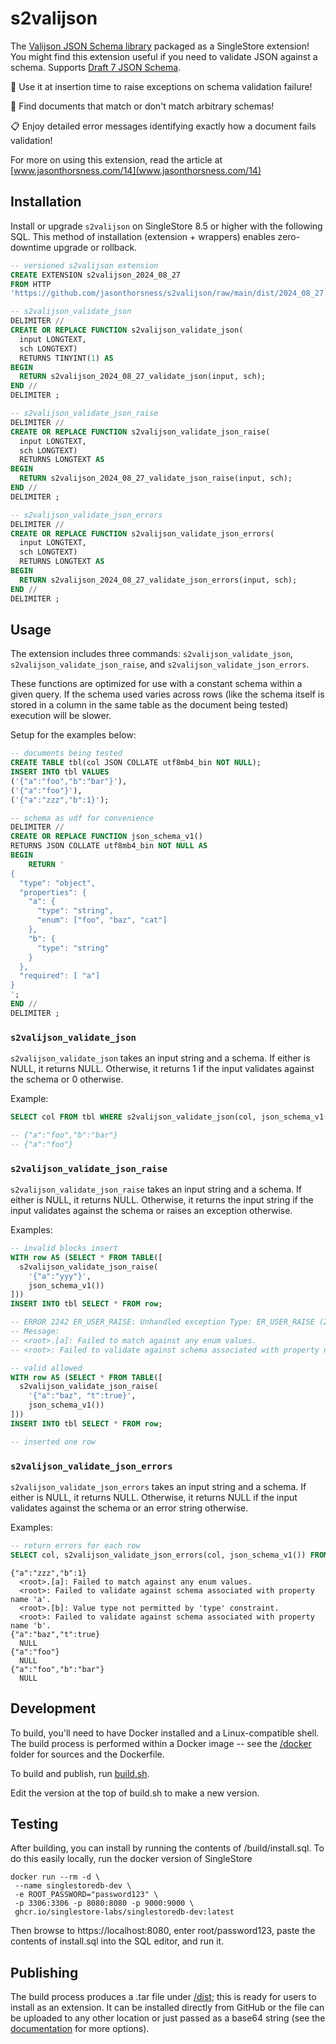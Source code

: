 # s2valijson

The [Valijson JSON Schema library](https://github.com/tristanpenman/valijson) packaged as a SingleStore extension! You
might find this extension useful if you need to validate JSON against a schema. Supports
[Draft 7 JSON Schema](https://json-schema.org/draft-07/json-schema-release-notes).

🚧 Use it at insertion time to raise exceptions on schema validation failure!

🔎 Find documents that match or don't match arbitrary schemas!

📋 Enjoy detailed error messages identifying exactly how a document fails validation!

For more on using this extension, read the article at [www.jasonthorsness.com/14](www.jasonthorsness.com/14)

## Installation

Install or upgrade `s2valijson` on SingleStore 8.5 or higher with the following SQL. This method of installation
(extension + wrappers) enables zero-downtime upgrade or rollback.

```sql
-- versioned s2valijson extension
CREATE EXTENSION s2valijson_2024_08_27
FROM HTTP
'https://github.com/jasonthorsness/s2valijson/raw/main/dist/2024_08_27.tar';

-- s2valijson_validate_json
DELIMITER //
CREATE OR REPLACE FUNCTION s2valijson_validate_json(
  input LONGTEXT,
  sch LONGTEXT)
  RETURNS TINYINT(1) AS
BEGIN
  RETURN s2valijson_2024_08_27_validate_json(input, sch);
END //
DELIMITER ;

-- s2valijson_validate_json_raise
DELIMITER //
CREATE OR REPLACE FUNCTION s2valijson_validate_json_raise(
  input LONGTEXT,
  sch LONGTEXT)
  RETURNS LONGTEXT AS
BEGIN
  RETURN s2valijson_2024_08_27_validate_json_raise(input, sch);
END //
DELIMITER ;

-- s2valijson_validate_json_errors
DELIMITER //
CREATE OR REPLACE FUNCTION s2valijson_validate_json_errors(
  input LONGTEXT,
  sch LONGTEXT)
  RETURNS LONGTEXT AS
BEGIN
  RETURN s2valijson_2024_08_27_validate_json_errors(input, sch);
END //
DELIMITER ;
```

## Usage

The extension includes three commands: `s2valijson_validate_json`, `s2valijson_validate_json_raise`, and
`s2valijson_validate_json_errors`.

These functions are optimized for use with a constant schema within a given query. If the schema used varies across rows
(like the schema itself is stored in a column in the same table as the document being tested) execution will be slower.

Setup for the examples below:

```sql
-- documents being tested
CREATE TABLE tbl(col JSON COLLATE utf8mb4_bin NOT NULL);
INSERT INTO tbl VALUES
('{"a":"foo","b":"bar"}'),
('{"a":"foo"}'),
('{"a":"zzz","b":1}');

-- schema as udf for convenience
DELIMITER //
CREATE OR REPLACE FUNCTION json_schema_v1()
RETURNS JSON COLLATE utf8mb4_bin NOT NULL AS
BEGIN
    RETURN '
{
  "type": "object",
  "properties": {
    "a": {
      "type": "string",
      "enum": ["foo", "baz", "cat"]
    },
    "b": {
      "type": "string"
    }
  },
  "required": [ "a"]
}
';
END //
DELIMITER ;
```

### `s2valijson_validate_json`

`s2valijson_validate_json` takes an input string and a schema. If either is NULL, it returns NULL. Otherwise, it returns
1 if the input validates against the schema or 0 otherwise.

Example:

```sql
SELECT col FROM tbl WHERE s2valijson_validate_json(col, json_schema_v1());

-- {"a":"foo","b":"bar"}
-- {"a":"foo"}
```

### `s2valijson_validate_json_raise`

`s2valijson_validate_json_raise` takes an input string and a schema. If either is NULL, it returns NULL. Otherwise, it
returns the input string if the input validates against the schema or raises an exception otherwise.

Examples:

```sql
-- invalid blocks insert
WITH row AS (SELECT * FROM TABLE([
  s2valijson_validate_json_raise(
    '{"a":"yyy"}',
    json_schema_v1())
]))
INSERT INTO tbl SELECT * FROM row;

-- ERROR 2242 ER_USER_RAISE: Unhandled exception Type: ER_USER_RAISE (2242)
-- Message:
-- <root>.[a]: Failed to match against any enum values.
-- <root>: Failed to validate against schema associated with property name 'a'.
```

```sql
-- valid allowed
WITH row AS (SELECT * FROM TABLE([
  s2valijson_validate_json_raise(
    '{"a":"baz", "t":true}',
    json_schema_v1())
]))
INSERT INTO tbl SELECT * FROM row;

-- inserted one row
```

### `s2valijson_validate_json_errors`

`s2valijson_validate_json_errors` takes an input string and a schema. If either is NULL, it returns NULL. Otherwise, it
returns NULL if the input validates against the schema or an error string otherwise.

Examples:

```sql
-- return errors for each row
SELECT col, s2valijson_validate_json_errors(col, json_schema_v1()) FROM tbl;
```

```text
{"a":"zzz","b":1}
  <root>.[a]: Failed to match against any enum values.
  <root>: Failed to validate against schema associated with property name 'a'.
  <root>.[b]: Value type not permitted by 'type' constraint.
  <root>: Failed to validate against schema associated with property name 'b'.
{"a":"baz","t":true}
  NULL
{"a":"foo"}
  NULL
{"a":"foo","b":"bar"}
  NULL
```

## Development

To build, you'll need to have Docker installed and a Linux-compatible shell. The build process is performed within a
Docker image -- see the [/docker](/docker/) folder for sources and the Dockerfile.

To build and publish, run [build.sh](/build.sh).

Edit the version at the top of build.sh to make a new version.

## Testing

After building, you can install by running the contents of /build/install.sql. To do this easily locally, run the docker
version of SingleStore

```
docker run --rm -d \
 --name singlestoredb-dev \
 -e ROOT_PASSWORD="password123" \
 -p 3306:3306 -p 8080:8080 -p 9000:9000 \
 ghcr.io/singlestore-labs/singlestoredb-dev:latest
```

Then browse to https://localhost:8080, enter root/password123, paste the contents of install.sql into the SQL editor,
and run it.

## Publishing

The build process produces a .tar file under [/dist](/dist/); this is ready for users to install as an extension. It can
be installed directly from GitHub or the file can be uploaded to any other location or just passed as a base64 string
(see the
[documentation](https://docs.singlestore.com/cloud/reference/sql-reference/procedural-sql-reference/extensions/) for
more options).
